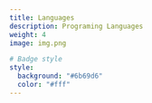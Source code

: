 ```yaml
---
title: Languages
description: Programing Languages
weight: 4
image: img.png

# Badge style
style:
  background: "#6b69d6"
  color: "#fff"
---
```

